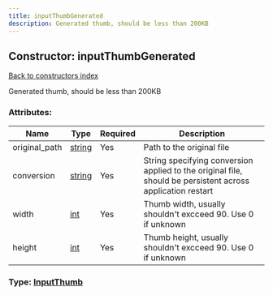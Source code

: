 ```yaml
---
title: inputThumbGenerated
description: Generated thumb, should be less than 200KB
---
```

## Constructor: inputThumbGenerated  
[Back to constructors index](index.md)



Generated thumb, should be less than 200KB

### Attributes:

| Name     |    Type       | Required | Description |
|----------|---------------|----------|-------------|
|original\_path|[string](../types/string.md) | Yes|Path to the original file|
|conversion|[string](../types/string.md) | Yes|String specifying conversion applied to the original file, should be persistent across application restart|
|width|[int](../types/int.md) | Yes|Thumb width, usually shouldn't excceed 90. Use 0 if unknown|
|height|[int](../types/int.md) | Yes|Thumb height, usually shouldn't excceed 90. Use 0 if unknown|



### Type: [InputThumb](../types/InputThumb.md)


